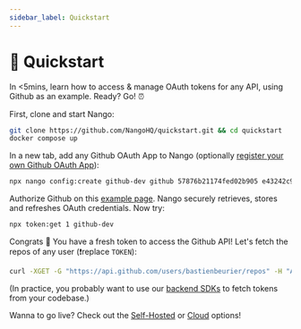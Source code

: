 ```yaml
---
sidebar_label: Quickstart
---
```


# 🚀 Quickstart

In <5mins, learn how to access & manage OAuth tokens for any API, using Github as an example. Ready? Go! ⏰

First, clone and start Nango:

```bash
git clone https://github.com/NangoHQ/quickstart.git && cd quickstart
docker compose up
```

In a new tab, add any Github OAuth App to Nango (optionally [register your own Github OAuth App](https://docs.github.com/en/developers/apps/building-oauth-apps/creating-an-oauth-app)):

```bash
npx nango config:create github-dev github 57876b21174fed02b905 e43242c9a67fa06141e8d219c2364283d14f9ad1 "user,public_repo"
```

Authorize Github on this [example page](https://docs.nango.dev/demo/github). Nango securely retrieves, stores and refreshes OAuth credentials. Now try:

```bash
npx token:get 1 github-dev
```

Congrats 🥳 You have a fresh token to access the Github API! Let's fetch the repos of any user (❗️replace `TOKEN`):

```bash
curl -XGET -G "https://api.github.com/users/bastienbeurier/repos" -H "Authorization: Bearer TOKEN"
```

(In practice, you probably want to use our [backend SDKs](https://docs.nango.dev/reference/guide#node-sdk) to fetch tokens from your codebase.)

Wanna to go live? Check out the [Self-Hosted](category/deploy-nango-sync-open-source) or [Cloud](cloud) options!
